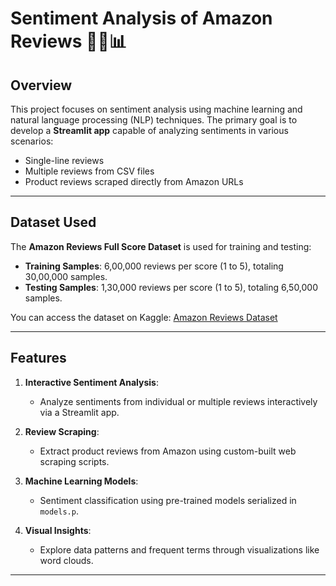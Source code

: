 # Sentiment Analysis of Amazon Reviews 🛒📝📊

## Overview
This project focuses on sentiment analysis using machine learning and natural language processing (NLP) techniques. The primary goal is to develop a **Streamlit app** capable of analyzing sentiments in various scenarios:
- Single-line reviews
- Multiple reviews from CSV files
- Product reviews scraped directly from Amazon URLs

---

## Dataset Used
The **Amazon Reviews Full Score Dataset** is used for training and testing:
- **Training Samples**: 6,00,000 reviews per score (1 to 5), totaling 30,00,000 samples.
- **Testing Samples**: 1,30,000 reviews per score (1 to 5), totaling 6,50,000 samples.

You can access the dataset on Kaggle: [Amazon Reviews Dataset](https://www.kaggle.com)


---

## Features
1. **Interactive Sentiment Analysis**:
   - Analyze sentiments from individual or multiple reviews interactively via a Streamlit app.
   
2. **Review Scraping**:
   - Extract product reviews from Amazon using custom-built web scraping scripts.

3. **Machine Learning Models**:
   - Sentiment classification using pre-trained models serialized in `models.p`.

4. **Visual Insights**:
   - Explore data patterns and frequent terms through visualizations like word clouds.

---



